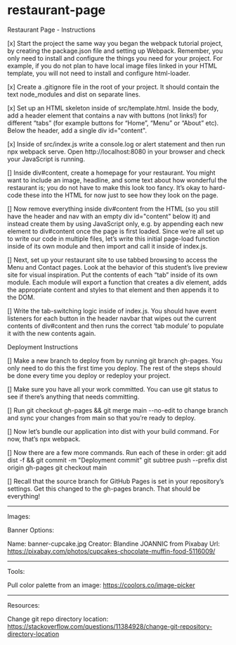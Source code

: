 # restaurant-page

Restaurant Page - Instructions

[x] Start the project the same way you began the webpack tutorial project, by creating the package.json file and setting up Webpack.
Remember, you only need to install and configure the things you need for your project. For example, if you do not plan to have local image files linked in your HTML template, you will not need to install and configure html-loader.

[x] Create a .gitignore file in the root of your project. It should contain the text node_modules and dist on separate lines.

[x] Set up an HTML skeleton inside of src/template.html. Inside the body, add a header element that contains a nav with buttons (not links!) for different “tabs” (for example buttons for “Home”, “Menu” or “About” etc). Below the header, add a single div id="content".

[x] Inside of src/index.js write a console.log or alert statement and then run npx webpack serve. Open http://localhost:8080 in your browser and check your JavaScript is running.

[] Inside div#content, create a homepage for your restaurant. You might want to include an image, headline, and some text about how wonderful the restaurant is; you do not have to make this look too fancy. It’s okay to hard-code these into the HTML for now just to see how they look on the page.

[] Now remove everything inside div#content from the HTML (so you still have the header and nav with an empty div id="content" below it) and instead create them by using JavaScript only, e.g. by appending each new element to div#content once the page is first loaded. Since we’re all set up to write our code in multiple files, let’s write this initial page-load function inside of its own module and then import and call it inside of index.js.

[] Next, set up your restaurant site to use tabbed browsing to access the Menu and Contact pages. Look at the behavior of this student’s live preview site for visual inspiration.
Put the contents of each “tab” inside of its own module. Each module will export a function that creates a div element, adds the appropriate content and styles to that element and then appends it to the DOM.

[] Write the tab-switching logic inside of index.js. You should have event listeners for each button in the header navbar that wipes out the current contents of div#content and then runs the correct ‘tab module’ to populate it with the new contents again.

Deployment Instructions

[] Make a new branch to deploy from by running git branch gh-pages. You only need to do this the first time you deploy. The rest of the steps should be done every time you deploy or redeploy your project.

[] Make sure you have all your work committed. You can use git status to see if there’s anything that needs committing.

[] Run git checkout gh-pages && git merge main --no-edit to change branch and sync your changes from main so that you’re ready to deploy.

[] Now let’s bundle our application into dist with your build command. For now, that’s npx webpack.

[] Now there are a few more commands. Run each of these in order:
git add dist -f && git commit -m "Deployment commit"
git subtree push --prefix dist origin gh-pages
git checkout main

[] Recall that the source branch for GitHub Pages is set in your repository’s settings. Get this changed to the gh-pages branch. That should be everything!

__________________________________________________________

Images: 

Banner Options: 

Name: banner-cupcake.jpg
Creator: Blandine JOANNIC from Pixabay
Url: https://pixabay.com/photos/cupcakes-chocolate-muffin-food-5116009/


__________________________________________________________

Tools:

Pull color palette from an image: https://coolors.co/image-picker


__________________________________________________________

Resources:

Change git repo directory location:
https://stackoverflow.com/questions/11384928/change-git-repository-directory-location




